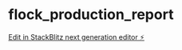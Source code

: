 # flock_production_report

[Edit in StackBlitz next generation editor ⚡️](https://stackblitz.com/~/github.com/HxSx79/flock_production_report)